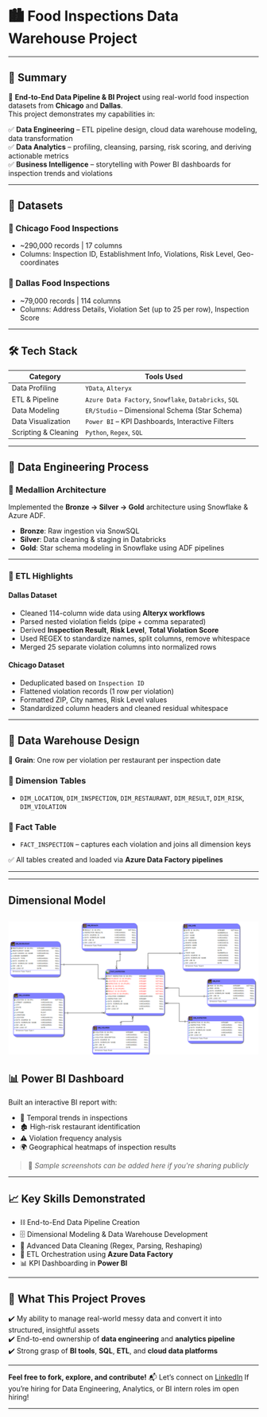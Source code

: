 # 🏙️ Food Inspections Data Warehouse Project  
---

## 📌 Summary  

🚀 **End-to-End Data Pipeline & BI Project** using real-world food inspection datasets from **Chicago** and **Dallas**.  
This project demonstrates my capabilities in:  

✅ **Data Engineering** – ETL pipeline design, cloud data warehouse modeling, data transformation  
✅ **Data Analytics** – profiling, cleansing, parsing, risk scoring, and deriving actionable metrics  
✅ **Business Intelligence** – storytelling with Power BI dashboards for inspection trends and violations  

---

## 📂 Datasets  

### 🍕 Chicago Food Inspections  
- ~290,000 records | 17 columns  
- Columns: Inspection ID, Establishment Info, Violations, Risk Level, Geo-coordinates  

### 🍔 Dallas Food Inspections  
- ~79,000 records | 114 columns  
- Columns: Address Details, Violation Set (up to 25 per row), Inspection Score  

---

## 🛠️ Tech Stack  
| Category               | Tools Used                                                                 |
|------------------------|----------------------------------------------------------------------------|
| Data Profiling         | `YData`, `Alteryx`                                                         |
| ETL & Pipeline         | `Azure Data Factory`, `Snowflake`, `Databricks`, `SQL`                     |
| Data Modeling          | `ER/Studio` – Dimensional Schema (Star Schema)                            |
| Data Visualization     | `Power BI` – KPI Dashboards, Interactive Filters                          |
| Scripting & Cleaning   | `Python`, `Regex`, `SQL`                                                  |

---

## 🧼 Data Engineering Process  

### 🧱 Medallion Architecture  
Implemented the **Bronze → Silver → Gold** architecture using Snowflake & Azure ADF.  

- **Bronze**: Raw ingestion via SnowSQL  
- **Silver**: Data cleaning & staging in Databricks  
- **Gold**: Star schema modeling in Snowflake using ADF pipelines  

---

### 🔄 ETL Highlights  

#### Dallas Dataset  
- Cleaned 114-column wide data using **Alteryx workflows**
- Parsed nested violation fields (pipe + comma separated)  
- Derived **Inspection Result**, **Risk Level**, **Total Violation Score**  
- Used REGEX to standardize names, split columns, remove whitespace  
- Merged 25 separate violation columns into normalized rows  

#### Chicago Dataset  
- Deduplicated based on `Inspection ID`  
- Flattened violation records (1 row per violation)  
- Formatted ZIP, City names, Risk Level values  
- Standardized column headers and cleaned residual whitespace  

---

## 🧾 Data Warehouse Design  

🧠 **Grain**: One row per violation per restaurant per inspection date  

### 📌 Dimension Tables  
- `DIM_LOCATION`, `DIM_INSPECTION`, `DIM_RESTAURANT`, `DIM_RESULT`, `DIM_RISK`, `DIM_VIOLATION`

### 📌 Fact Table  
- `FACT_INSPECTION` – captures each violation and joins all dimension keys  

✅ All tables created and loaded via **Azure Data Factory pipelines**

---

---

## Dimensional Model
![Dimensional Model Overview](./assets/DimensionalModel.png)
---

## 📊 Power BI Dashboard  

Built an interactive BI report with:  
- 📆 Temporal trends in inspections  
- 🏚️ High-risk restaurant identification  
- ⚠️ Violation frequency analysis  
- 🌍 Geographical heatmaps of inspection results  

> 🔗 _Sample screenshots can be added here if you're sharing publicly_

---

## 📈 Key Skills Demonstrated  

- ⛓️ End-to-End Data Pipeline Creation  
- 🗄️ Dimensional Modeling & Data Warehouse Development  
- 🧹 Advanced Data Cleaning (Regex, Parsing, Reshaping)  
- 🔁 ETL Orchestration using **Azure Data Factory**  
- 📊 KPI Dashboarding in **Power BI**  

---

## 🎯 What This Project Proves  

✔️ My ability to manage real-world messy data and convert it into structured, insightful assets  
✔️ End-to-end ownership of **data engineering** and **analytics pipeline**  
✔️ Strong grasp of **BI tools**, **SQL**, **ETL**, and **cloud data platforms**

---
**Feel free to fork, explore, and contribute!**
📬 Let’s connect on [LinkedIn](https://www.linkedin.com/in/je-pulipati/) If you’re hiring for Data Engineering, Analytics, or BI intern roles im open hiring!

---
